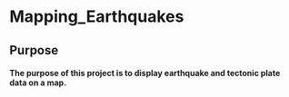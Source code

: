 # Mapping_Earthquakes
## Purpose
#### The purpose of this project is to display earthquake and tectonic plate data on a map. 

